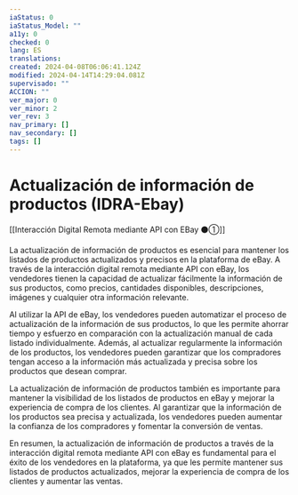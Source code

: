 ```yaml
---
iaStatus: 0
iaStatus_Model: ""
a11y: 0
checked: 0
lang: ES
translations: 
created: 2024-04-08T06:06:41.124Z
modified: 2024-04-14T14:29:04.081Z
supervisado: ""
ACCION: ""
ver_major: 0
ver_minor: 2
ver_rev: 3
nav_primary: []
nav_secondary: []
tags: []
---
```

# Actualización de información de productos (IDRA-Ebay)

[[Interacción Digital Remota mediante API con EBay ⚫①]]

La actualización de información de productos es esencial para mantener los listados de productos actualizados y precisos en la plataforma de eBay. A través de la interacción digital remota mediante API con eBay, los vendedores tienen la capacidad de actualizar fácilmente la información de sus productos, como precios, cantidades disponibles, descripciones, imágenes y cualquier otra información relevante.

Al utilizar la API de eBay, los vendedores pueden automatizar el proceso de actualización de la información de sus productos, lo que les permite ahorrar tiempo y esfuerzo en comparación con la actualización manual de cada listado individualmente. Además, al actualizar regularmente la información de los productos, los vendedores pueden garantizar que los compradores tengan acceso a la información más actualizada y precisa sobre los productos que desean comprar.

La actualización de información de productos también es importante para mantener la visibilidad de los listados de productos en eBay y mejorar la experiencia de compra de los clientes. Al garantizar que la información de los productos sea precisa y actualizada, los vendedores pueden aumentar la confianza de los compradores y fomentar la conversión de ventas.

En resumen, la actualización de información de productos a través de la interacción digital remota mediante API con eBay es fundamental para el éxito de los vendedores en la plataforma, ya que les permite mantener sus listados de productos actualizados, mejorar la experiencia de compra de los clientes y aumentar las ventas.
